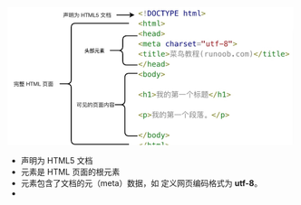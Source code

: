 ![image-20210927191522390](HTML学习记录.assets/image-20210927191522390.png)

- **<!DOCTYPE html>** 声明为 HTML5 文档
- **<html>** 元素是 HTML 页面的根元素
- **<head>** 元素包含了文档的元（meta）数据，如 **<meta charset="utf-8">** 定义网页编码格式为 **utf-8**。
- **<title>** 元素描述了文档的标题
- **<body>** 元素包含了可见的页面内容
- **<h1>** 元素定义一个大标题
- **<p>** 元素定义一个段落
-  <a> HTML 链接是通过标签来定义的。
-   <img> HTML 图像是通过标签来定义的.

| 开始标签 *             | 元素内容     | 结束标签 * |
| :--------------------- | :----------- | :--------- |
| <p>                    | 这是一个段落 | </p>       |
| <a href="default.htm"> | 这是一个链接 | </a>       |
| <br>                   | 换行         |            |



表格

## HTML 表格标签



| 标签                                            | 描述                 |
| :---------------------------------------------- | :------------------- |
| [](https://www.runoob.com/tags/tag-table.html)  | 定义表格             |
| ](https://www.runoob.com/tags/tag-th.html)      | 定义表格的表头       |
|                                                 | 定义表格的行         |
| ](https://www.runoob.com/tags/tag-td.html)      | 定义表格单元         |
| ](https://www.runoob.com/tags/tag-caption.html) | 定义表格标题         |
|                                                 | 定义表格列的组       |
|                                                 | 定义用于表格列的属性 |
|                                                 | 定义表格的页眉       |
|                                                 | 定义表格的主体       |
|                                                 | 定义表格的页脚       |